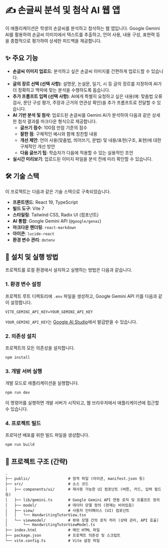 # ✍️ 손글씨 분석 및 첨삭 AI 웹 앱

이 애플리케이션은 학생의 손글씨를 분석하고 첨삭하는 웹 앱입니다. Google Gemini AI를 활용하여 손글씨 이미지에서 텍스트를 추출하고, 언어 사용, 내용 구성, 표현력 등을 종합적으로 평가하여 상세한 피드백을 제공합니다.

## ✨ 주요 기능

- **손글씨 이미지 업로드**: 분석하고 싶은 손글씨 이미지를 간편하게 업로드할 수 있습니다.
- **글의 장르 선택 (선택 사항)**: 설명문, 논설문, 일기, 시 등 글의 장르를 지정하여 AI가 더 정확하고 맥락에 맞는 분석을 수행하도록 돕습니다.
- **추가 프롬프트 입력 (선택 사항)**: AI에게 특별히 요청하고 싶은 내용(예: 맞춤법 오류 검사, 문단 구성 평가, 주장과 근거의 연관성 확인)을 추가 프롬프트로 전달할 수 있습니다.
- **AI 기반 분석 및 첨삭**: 업로드된 손글씨를 Gemini AI가 분석하여 다음과 같은 상세한 첨삭 결과를 마크다운 형식으로 제공합니다.
  - **글쓰기 점수**: 100점 만점 기준의 점수
  - **잘한 점**: 구체적인 예시와 함께 칭찬할 내용
  - **개선 제안**: 언어 사용(맞춤법, 띄어쓰기, 문법) 및 내용/표현(구조, 표현)에 대한 구체적인 개선 방안
  - **다음 글쓰기 팁**: 학습자가 다음에 적용할 수 있는 실용적인 조언
- **실시간 미리보기**: 업로드된 이미지 파일을 분석 전에 미리 확인할 수 있습니다.

## 🛠️ 기술 스택

이 프로젝트는 다음과 같은 기술 스택으로 구축되었습니다.

- **프론트엔드**: React 19, TypeScript
- **빌드 도구**: Vite 7
- **스타일링**: Tailwind CSS, Radix UI (컴포넌트)
- **AI 통합**: Google Gemini API (`@google/genai`)
- **마크다운 렌더링**: `react-markdown`
- **아이콘**: `lucide-react`
- **환경 변수 관리**: `dotenv`

## 🚀 설치 및 실행 방법

프로젝트를 로컬 환경에서 설치하고 실행하는 방법은 다음과 같습니다.

### 1. 환경 변수 설정

프로젝트 루트 디렉토리에 `.env` 파일을 생성하고, Google Gemini API 키를 다음과 같이 설정합니다.

```dotenv
VITE_GEMINI_API_KEY=YOUR_GEMINI_API_KEY
```

`YOUR_GEMINI_API_KEY`는 [Google AI Studio](https://aistudio.google.com/app/apikey)에서 발급받을 수 있습니다.

### 2. 의존성 설치

프로젝트의 모든 의존성을 설치합니다.

```bash
npm install
```

### 3. 개발 서버 실행

개발 모드로 애플리케이션을 실행합니다.

```bash
npm run dev
```

이 명령어를 실행하면 개발 서버가 시작되고, 웹 브라우저에서 애플리케이션에 접근할 수 있습니다.

### 4. 프로젝트 빌드

프로덕션 배포를 위한 빌드 파일을 생성합니다.

```bash
npm run build
```

## 📂 프로젝트 구조 (간략)

```
.
├── public/                 # 정적 파일 (아이콘, manifest.json 등)
├── src/                    # 소스 코드
│   ├── components/ui/      # 재사용 가능한 UI 컴포넌트 (버튼, 카드, 입력 필드 등)
│   ├── lib/gemini.ts       # Google Gemini API 연동 로직 및 프롬프트 정의
│   ├── model/              # 데이터 모델 정의 (현재는 비어있음)
│   ├── view/               # 사용자 인터페이스 (UI) 컴포넌트
│   │   └── HandwritingTutorView.tsx
│   └── viewmodel/          # 뷰와 모델 간의 로직 처리 (상태 관리, API 호출)
│       └── HandwritingTutorViewModel.ts
├── index.html              # 메인 HTML 파일
├── package.json            # 프로젝트 의존성 및 스크립트
└── vite.config.ts          # Vite 설정 파일
```
